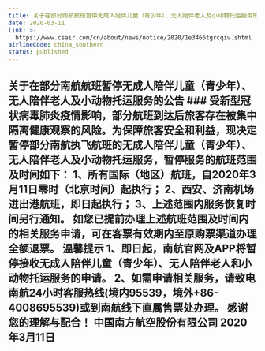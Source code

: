 ```yaml
---
title: 关于在部分南航航班暂停无成人陪伴儿童（青少年）、无人陪伴老人及小动物托运服务的公告
date: 2020-03-11
link: >-
  https://www.csair.com/cn/about/news/notice/2020/1e3466tgrcqiv.shtml
airlineCode: china_southern
status: published
---
```

## **关于在部分南航航班暂停无成人陪伴儿童（青少年）、无人陪伴老人及小动物托运服务的公告** ### 受新型冠状病毒肺炎疫情影响，部分航班到达后旅客存在被集中隔离健康观察的风险。为保障旅客安全和利益，现决定暂停部分南航执飞航班的无成人陪伴儿童（青少年）、无人陪伴老人及小动物托运服务，暂停服务的航班范围及时间如下： 1、所有国际（地区）航班，自2020年3月11日零时（北京时间）起执行； 2、西安、济南机场进出港航班，即日起执行； 3、上述范围内服务恢复时间另行通知。 如您已提前办理上述航班范围及时间内的相关服务申请，可在客票有效期内至原购票渠道办理全额退票。 **温馨提示** 1、即日起，南航官网及APP将暂停接收无成人陪伴儿童（青少年）、无人陪伴老人和小动物托运服务的申请。 2、如需申请相关服务，请致电南航24小时客服热线(境内95539，境外+86-4008695539)或到南航线下直属售票处办理。 感谢您的理解与配合！ 中国南方航空股份有限公司 2020年3月11日 
